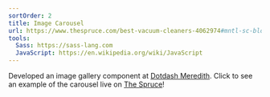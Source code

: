 ```yaml
---
sortOrder: 2
title: Image Carousel
url: https://www.thespruce.com/best-vacuum-cleaners-4062974#mntl-sc-block_2-0-20
tools:
  Sass: https://sass-lang.com
  JavaScript: https://en.wikipedia.org/wiki/JavaScript
---
```


Developed an image gallery component at
<a href="https://www.dotdashmeredith.com" target="_blank">Dotdash Meredith</a>. Click to
see an example of the carousel live on
<a href="https://www.thespruce.com/best-vacuum-cleaners-4062974#mntl-sc-block_2-0-20" target="_blank">The Spruce</a>!
